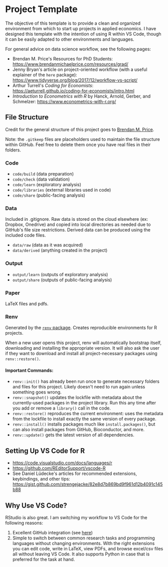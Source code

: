 # Project Template

The objective of this template is to provide a clean and organized environment from which to start up projects in applied economics. I have designed this template with the intention of using R within VS Code, though it can be easily adapted to other environments and languages.

For general advice on data science workflow, see the following pages:

- Brendan M. Price's Resources for PhD Students: https://www.brendanmichaelprice.com/resources/grad/
- Jenny Bryan's article on project-oriented workflow (with a useful explainer of the `here` package): https://www.tidyverse.org/blog/2017/12/workflow-vs-script/
- Arthur Turrell's *Coding for Economists*: https://aeturrell.github.io/coding-for-economists/intro.html
- *Introduction to Econometrics with R* by Hanck, Arnold, Gerber, and Schmelzer: https://www.econometrics-with-r.org/

## File Structure
Credit for the general structure of this project goes to [Brendan M. Price](https://www.brendanmichaelprice.com/workflow/).

Note: the `.gitkeep` files are placeholders used to maintain the file structure within GitHub. Feel free to delete them once you have real files in their folders.

### Code
- `code/build` (data preparation)
- `code/check` (data validation)
- `code/learn` (exploratory analysis)
- `code/libraries` (external libraries used in code)
- `code/share` (public-facing analysis)

### Data
Included in .gitignore. Raw data is stored on the cloud elsewhere (ex: Dropbox, Onedrive) and copied into local directories as needed due to GitHub's file size restrictions. Derived data can be produced using the included code files.
- `data/raw` (data as it was acquired)
- `data/derived` (anything created in the project)

### Output
- `output/learn` (outputs of exploratory analysis)
- `output/share` (outputs of public-facing analysis)

### Paper
LaTeX files and pdfs.

### Renv
Generated by the [`renv` package](https://rstudio.github.io/renv/index.html). Creates reproducible environments for R projects.

When a new user opens this project, renv will automatically bootstrap itself, downloading and installing the appropriate version. It will also ask the user if they want to download and install all project-necessary packages using `renv::restore()`.

#### Important Commands:

- `renv::init()` has already been run once to generate necessary folders and files for this project. Likely doesn't need to run again unless something goes wrong.
- `renv::snapshot()` updates the lockfile with metadata about the currently-used packages in the project library. Run this any time after you add or remove a `library()` call in the code.
- `renv::restore()` reproduces the current environment: uses the metadata from the lockfile to install exactly the same version of every package.
- `renv::install()` installs packages much like `install.packages()`, but can also install packages from GitHub, Bioconductor, and more.
- `renv::update()` gets the latest version of all dependencies.

## Setting Up VS Code for R
- https://code.visualstudio.com/docs/languages/r
- https://github.com/REditorSupport/vscode-R
- See Daniel Lüdecke's articles for recommended extensions, keybindings, and other tips: https://gist.github.com/strengejacke/82e8d7b869bd9f961d12b4091c145b88

## Why Use VS Code?
RStudio is also great. I am switching my workflow to VS Code for the following reasons:

1. Excellent GitHub integration (see [here](https://vscode.github.com/))
2. Simple to switch between common research tasks and programming languages without changing environments. With the right extensions you can edit code, write in LaTeX, view PDFs, and browse excel/csv files all without leaving VS Code. It also supports Python in case that is preferred for the task at hand.

<!---
Helpful note to self: (Ctrl+K V) opens a markdown preview side-by-side with the editor in VS Code.
-->